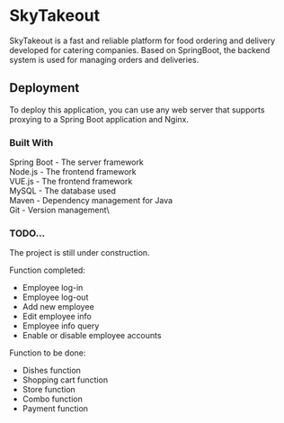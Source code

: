 # SkyTakeout

SkyTakeout is a fast and reliable platform for food ordering and delivery developed for catering companies.
Based on SpringBoot, the backend system is used for managing orders and deliveries.

## Deployment
To deploy this application, you can use any web server that supports proxying to a Spring Boot application and Nginx.

### Built With
Spring Boot - The server framework\
Node.js - The frontend framework\
VUE.js - The frontend framework\
MySQL - The database used\
Maven - Dependency management for Java\
Git - Version management\

### TODO...
The project is still under construction.

Function completed:
- Employee log-in
- Employee log-out
- Add new employee
- Edit employee info
- Employee info query
- Enable or disable employee accounts

Function to be done:
- Dishes function
- Shopping cart function
- Store function
- Combo function
- Payment function

